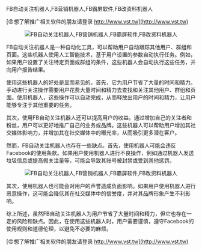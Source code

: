 FB自动关注机器人,FB营销机器人,FB霸屏软件,FB改资料机器人

[😍想了解推广相关软件的朋友请登录 http://www.vst.tw](http://www.vst.tw)

 <center><img src="https://vst.tw/MP4/tuiguang/png/3.png" alt="FB自动关注机器人,FB营销机器人,FB霸屏软件,FB改资料机器人"></center>

FB自动关注机器人是一种自动化工具，可以帮助用户自动跟踪其他用户、群组和页面。这些机器人使用人工智能技术，基于用户设置的参数自动执行任务。例如，如果用户设置了关注特定页面或群组的条件，这些机器人会自动执行这些任务，并向用户报告结果。

使用这些机器人的好处是显而易见的。首先，它为用户节省了大量的时间和精力。手动进行关注操作需要用户花费大量时间和精力去查找和关注其他用户、群组和页面。使用机器人，这些操作可以自动完成，从而释放出用户的时间和精力，让用户能够专注于其他重要的任务。

其次，使用FB自动关注机器人还可以提高用户的收益。通过增加自己的关注者和粉丝，用户可以更好地推广自己的业务或品牌。这些机器人可以帮助用户增加其社交媒体影响力，并增加其在社交媒体中的曝光率，从而吸引更多潜在客户。

然而，FB自动关注机器人也存在一些缺点。首先，使用机器人可能会违反Facebook的使用条款。如果用户使用机器人进行不良操作，例如通过机器人发送垃圾信息或提高假关注量等，可能会导致其账号被封禁或受到其他惩罚。

 <center><img src="https://vst.tw/MP4/tuiguang/png/3.png" alt="FB自动关注机器人,FB营销机器人,FB霸屏软件,FB改资料机器人"></center>

其次，使用机器人也可能会对用户的声誉造成负面影响。如果用户使用机器人进行恶意操作，这可能会降低其在社交媒体中的信誉度，并对其品牌形象产生不利影响。

综上所述，虽然FB自动关注机器人为用户节省了大量时间和精力，但它也存在一定的风险和缺点。因此，在使用这些机器人时，用户需要谨慎，遵守Facebook的使用规则和道德伦理，以避免不必要的麻烦。

[😍想了解推广相关软件的朋友请登录 http://www.vst.tw](http://www.vst.tw)



